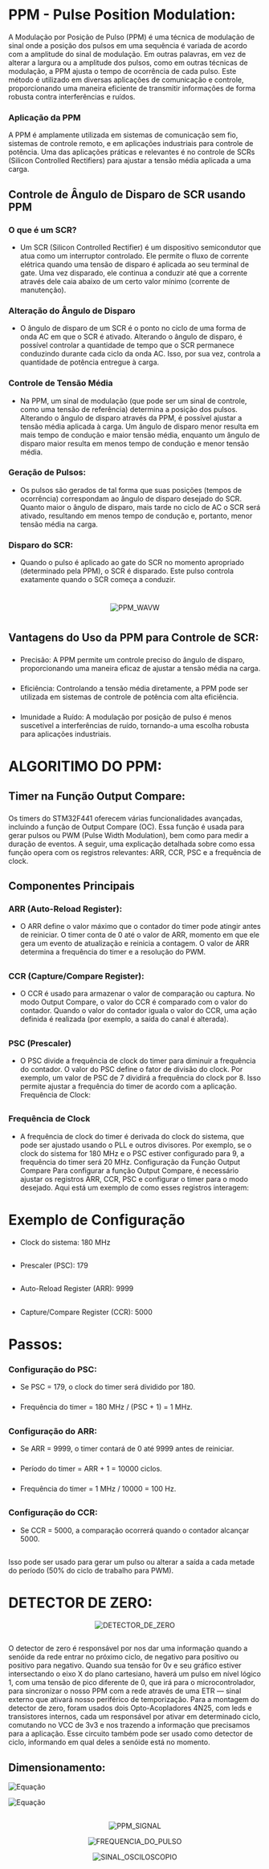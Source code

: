 # PPM - Pulse Position Modulation:
A Modulação por Posição de Pulso (PPM) é uma técnica de modulação de sinal onde a posição dos pulsos em uma sequência é variada de acordo com a amplitude do sinal de modulação. Em outras palavras, em vez de alterar a largura ou a amplitude dos pulsos, como em outras técnicas de modulação, a PPM ajusta o tempo de ocorrência de cada pulso. Este método é utilizado em diversas aplicações de comunicação e controle, proporcionando uma maneira eficiente de transmitir informações de forma robusta contra interferências e ruídos.
###
### Aplicação da PPM
A PPM é amplamente utilizada em sistemas de comunicação sem fio, sistemas de controle remoto, e em aplicações industriais para controle de potência. Uma das aplicações práticas e relevantes é no controle de SCRs (Silicon Controlled Rectifiers) para ajustar a tensão média aplicada a uma carga.
###
## Controle de Ângulo de Disparo de SCR usando PPM
###
### O que é um SCR?
- Um SCR (Silicon Controlled Rectifier) é um dispositivo semicondutor que atua como um interruptor controlado. Ele permite o fluxo de corrente elétrica quando uma tensão de disparo é aplicada ao seu terminal de gate. Uma vez disparado, ele continua a conduzir até que a corrente através dele caia abaixo de um certo valor mínimo (corrente de manutenção).
###
### Alteração do Ângulo de Disparo
- O ângulo de disparo de um SCR é o ponto no ciclo de uma forma de onda AC em que o SCR é ativado. Alterando o ângulo de disparo, é possível controlar a quantidade de tempo que o SCR permanece conduzindo durante cada ciclo da onda AC. Isso, por sua vez, controla a quantidade de potência entregue à carga.
###
### Controle de Tensão Média
-  Na PPM, um sinal de modulação (que pode ser um sinal de controle, como uma tensão de referência) determina a posição dos pulsos. Alterando o ângulo de disparo através da PPM, é possível ajustar a tensão média aplicada à carga. Um ângulo de disparo menor resulta em mais tempo de condução e maior tensão média, enquanto um ângulo de disparo maior resulta em menos tempo de condução e menor tensão média.
###
### Geração de Pulsos: 
- Os pulsos são gerados de tal forma que suas posições (tempos de ocorrência) correspondam ao ângulo de disparo desejado do SCR. Quanto maior o ângulo de disparo, mais tarde no ciclo de AC o SCR será ativado, resultando em menos tempo de condução e, portanto, menor tensão média na carga.
###
### Disparo do SCR: 
- Quando o pulso é aplicado ao gate do SCR no momento apropriado (determinado pela PPM), o SCR é disparado. Este pulso controla exatamente quando o SCR começa a conduzir.
  
# 
<p align="center">
  <img src="https://github.com/RafaelVVolkmer/44xx-PPM/blob/master/imagens_do_readme/onda_ppm.png" alt="PPM_WAVW">
</p>

#

###
## Vantagens do Uso da PPM para Controle de SCR:
###
- Precisão: A PPM permite um controle preciso do ângulo de disparo, proporcionando uma maneira eficaz de ajustar a tensão média na carga.
###
- Eficiência: Controlando a tensão média diretamente, a PPM pode ser utilizada em sistemas de controle de potência com alta eficiência.
###
- Imunidade a Ruído: A modulação por posição de pulso é menos suscetível a interferências de ruído, tornando-a uma escolha robusta para aplicações industriais.
###

# ALGORITIMO DO PPM:

## Timer na Função Output Compare:

###
Os timers do STM32F441 oferecem várias funcionalidades avançadas, incluindo a função de Output Compare (OC). Essa função é usada para gerar pulsos ou PWM (Pulse Width Modulation), bem como para medir a duração de eventos. A seguir, uma explicação detalhada sobre como essa função opera com os registros relevantes: ARR, CCR, PSC e a frequência de clock.
###

## Componentes Principais

### ARR (Auto-Reload Register):

- O ARR define o valor máximo que o contador do timer pode atingir antes de reiniciar.
O timer conta de 0 até o valor de ARR, momento em que ele gera um evento de atualização e reinicia a contagem.
O valor de ARR determina a frequência do timer e a resolução do PWM.

##

### CCR (Capture/Compare Register):

- O CCR é usado para armazenar o valor de comparação ou captura.
No modo Output Compare, o valor do CCR é comparado com o valor do contador.
Quando o valor do contador iguala o valor do CCR, uma ação definida é realizada (por exemplo, a saída do canal é alterada).

##

### PSC (Prescaler)

- O PSC divide a frequência de clock do timer para diminuir a frequência do contador.
O valor do PSC define o fator de divisão do clock. Por exemplo, um valor de PSC de 7 dividirá a frequência do clock por 8.
Isso permite ajustar a frequência do timer de acordo com a aplicação.
Frequência de Clock:

##

### Frequência de Clock

- A frequência de clock do timer é derivada do clock do sistema, que pode ser ajustado usando o PLL e outros divisores.
Por exemplo, se o clock do sistema for 180 MHz e o PSC estiver configurado para 9, a frequência do timer será 20 MHz.
Configuração da Função Output Compare
Para configurar a função Output Compare, é necessário ajustar os registros ARR, CCR, PSC e configurar o timer para o modo desejado. Aqui está um exemplo de como esses registros interagem:

# Exemplo de Configuração
- Clock do sistema: 180 MHz
##
- Prescaler (PSC): 179
##
- Auto-Reload Register (ARR): 9999
##
- Capture/Compare Register (CCR): 5000
##
# Passos:
### Configuração do PSC:
- Se PSC = 179, o clock do timer será dividido por 180.
###
- Frequência do timer = 180 MHz / (PSC + 1) = 1 MHz.
##
### Configuração do ARR:
- Se ARR = 9999, o timer contará de 0 até 9999 antes de reiniciar.
###
- Período do timer = ARR + 1 = 10000 ciclos.
###
- Frequência do timer = 1 MHz / 10000 = 100 Hz.
##
### Configuração do CCR:
- Se CCR = 5000, a comparação ocorrerá quando o contador alcançar 5000.
##
Isso pode ser usado para gerar um pulso ou alterar a saída a cada metade do período (50% do ciclo de trabalho para PWM).

##

# DETECTOR DE ZERO:

<p align="center">
  <img src="https://github.com/RafaelVVolkmer/44xx-PPM/blob/master/imagens_do_readme/dectector_de_zero.png" alt="DETECTOR_DE_ZERO">
</p>

##

O detector de zero é responsável por nos dar uma informação quando a senóide da rede entrar
no próximo ciclo, de negativo para positivo ou positivo para negativo. Quando sua tensão for 0v e seu
gráfico estiver intersectando o eixo X do plano cartesiano, haverá um pulso em nível lógico 1, com
uma tensão de pico diferente de 0, que irá para o microcontrolador, para sincronizar o nosso PPM com
a rede através de uma ETR — sinal externo que ativará nosso periférico de temporização.
Para a montagem do detector de zero, foram usados dois Opto-Acopladores 4N25, com leds e
transistores internos, cada um responsável por ativar em determinado ciclo, comutando no VCC de
3v3 e nos trazendo a informação que precisamos para a aplicação. Esse circuito também pode ser
usado como detector de ciclo, informando em qual deles a senóide está no momento.

## Dimensionamento:

![Equação](https://latex.codecogs.com/png.image?\dpi{110}\bg{black}&space;R1=\frac{12-Vled}{10*10{^{-3}}}\Rightarrow\frac{12-1.6v}{10*10{^{-3}}}=1K\Omega&space;) 

![Equação](https://latex.codecogs.com/png.image?\dpi{110}\bg{black}R2=\frac{Vcc}{10*10{^{-3}}}\Rightarrow\frac{3.3v}{10*10{^{-3}}}=300K\Omega&space;) 

##

<p align="center">
  <img src="https://github.com/RafaelVVolkmer/44xx-PPM/blob/master/imagens_do_readme/PPM_sinal.jpg" alt="PPM_SIGNAL">
</p>


<p align="center">
  <img src="https://github.com/RafaelVVolkmer/44xx-PPM/blob/master/imagens_do_readme/frequencia_do_pulso.png" alt="FREQUENCIA_DO_PULSO">
</p>
<p align="center">
  <img src="https://github.com/RafaelVVolkmer/44xx-PPM/blob/master/imagens_do_readme/Sinal%20no%20osciloscópio.png" alt="SINAL_OSCILOSCOPIO">
</p>


  ###
